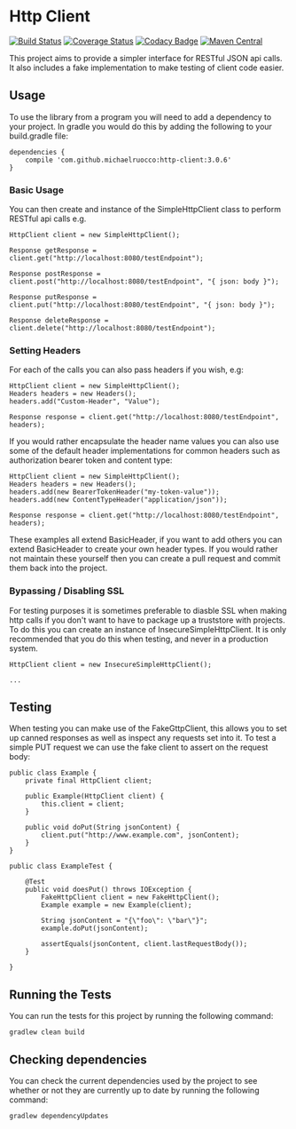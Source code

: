 # Http Client

[![Build Status](https://travis-ci.org/michaelruocco/http-client.svg?branch=master)](https://travis-ci.org/michaelruocco/http-client)
[![Coverage Status](https://coveralls.io/repos/github/michaelruocco/http-client/badge.svg?branch=master)](https://coveralls.io/github/michaelruocco/http-client?branch=master)
[![Codacy Badge](https://api.codacy.com/project/badge/Grade/54ce00d4a4084dabba53f5e2c5ef9a01)](https://www.codacy.com/app/michael-ruocco/http-client?utm_source=github.com&amp;utm_medium=referral&amp;utm_content=michaelruocco/http-client&amp;utm_campaign=Badge_Grade)
[![Maven Central](https://maven-badges.herokuapp.com/maven-central/com.github.michaelruocco/http-client/badge.svg)](https://maven-badges.herokuapp.com/maven-central/com.github.michaelruocco/http-client)

This project aims to provide a simpler interface for RESTful JSON api calls.
It also includes a fake implementation to make testing of client code easier.

## Usage

To use the library from a program you will need to add a dependency to your project. In
gradle you would do this by adding the following to your build.gradle file:

```
dependencies {
    compile 'com.github.michaelruocco:http-client:3.0.6'
}
```

### Basic Usage

You can then create and instance of the SimpleHttpClient class to perform
RESTful api calls e.g.

```
HttpClient client = new SimpleHttpClient();

Response getResponse = client.get("http://localhost:8080/testEndpoint");

Response postResponse = client.post("http://localhost:8080/testEndpoint", "{ json: body }");

Response putResponse = client.put("http://localhost:8080/testEndpoint", "{ json: body }");

Response deleteResponse = client.delete("http://localhost:8080/testEndpoint");
```

### Setting Headers

For each of the calls you can also pass headers if you wish, e.g:

```
HttpClient client = new SimpleHttpClient();
Headers headers = new Headers();
headers.add("Custom-Header", "Value");

Response response = client.get("http://localhost:8080/testEndpoint", headers);
```

If you would rather encapsulate the header name values you can also use some of the
default header implementations for common headers such as authorization bearer token
and content type:

```
HttpClient client = new SimpleHttpClient();
Headers headers = new Headers();
headers.add(new BearerTokenHeader("my-token-value"));
headers.add(new ContentTypeHeader("application/json"));

Response response = client.get("http://localhost:8080/testEndpoint", headers);
```

These examples all extend BasicHeader, if you want to add others you can extend
BasicHeader to create your own header types. If you would rather not maintain these
yourself then you can create a pull request and commit them back into the project.

### Bypassing / Disabling SSL

For testing purposes it is sometimes preferable to diasble SSL when making http calls
if you don't want to have to package up a truststore with projects. To do this you
can create an instance of InsecureSimpleHttpClient. It is only recommended that you do
this when testing, and never in a production system.

```
HttpClient client = new InsecureSimpleHttpClient();

...
```

## Testing

When testing you can make use of the FakeGttpClient, this allows you to set
up canned responses as well as inspect any requests set into it. To test a
simple PUT request we can use the fake client to assert on the request body:

```
public class Example {
    private final HttpClient client;

    public Example(HttpClient client) {
        this.client = client;
    }

    public void doPut(String jsonContent) {
        client.put("http://www.example.com", jsonContent);
    }
}

public class ExampleTest {

    @Test
    public void doesPut() throws IOException {
        FakeHttpClient client = new FakeHttpClient();
        Example example = new Example(client);

        String jsonContent = "{\"foo\": \"bar\"}";
        example.doPut(jsonContent);

        assertEquals(jsonContent, client.lastRequestBody());
    }
    
}
```

## Running the Tests

You can run the tests for this project by running the following command:

```
gradlew clean build
```

## Checking dependencies

You can check the current dependencies used by the project to see whether
or not they are currently up to date by running the following command:

```
gradlew dependencyUpdates
```